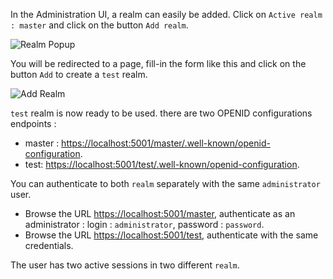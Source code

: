 In the Administration UI, a realm can easily be added. Click on `Active realm : master` and click on the button `Add realm`.

![Realm Popup](images/realm-1.png)

You will be redirected to a page, fill-in the form like this and click on the button `Add` to create a `test` realm.

![Add Realm](images/realm-2.png)

`test` realm is now ready to be used. there are two OPENID configurations endpoints :
* master : [https://localhost:5001/master/.well-known/openid-configuration](https://localhost:5001/master/.well-known/openid-configuration).
* test: [https://localhost:5001/test/.well-known/openid-configuration](https://localhost:5001/test/.well-known/openid-configuration).

You can authenticate to both `realm` separately with the same `administrator` user.
* Browse the URL [https://localhost:5001/master](https://localhost:5001/master), authenticate as an administrator : login : `administrator`, password : `password`.
* Browse the URL [https://localhost:5001/test](https://localhost:5001/test), authenticate with the same credentials.

The user has two active sessions in two different `realm`.